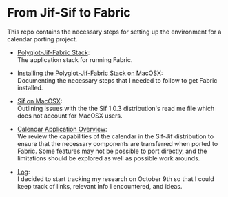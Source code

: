 # From Jif-Sif to Fabric
This repo contains the necessary steps for setting up the environment for a calendar porting project.

  * [Polyglot-Jif-Fabric Stack](https://github.com/K33TY/Jif-Sif-to-Fabric/blob/master/Docs/Polyglot-Jif-Fabric-Stack.md): <br />
The application stack for running Fabric. 

  * [Installing the Polyglot-Jif-Fabric Stack on MacOSX](https://github.com/K33TY/Jif-Sif-to-Fabric/blob/master/Docs/README_MacOS_Install.md): <br />
Documenting the necessary steps that I needed to follow to get Fabric installed. 

  * [Sif on MacOSX](https://github.com/K33TY/Jif-Sif-to-Fabric/blob/master/Docs/Sif-On-MacOSX.md): <br />
Outlining issues with the the Sif 1.0.3 distribution's read me file which does not account for MacOSX users.

  * [Calendar Application Overview](https://github.com/K33TY/Jif-Sif-to-Fabric/blob/master/Docs/Calendar-App.md): <br />
We review the capabilities of the calendar in the Sif-Jif distribution to ensure that the necessary components are transferred when ported to Fabric. Some features may not be possible to port directly, and the limitations should be explored as well as possible work arounds. 

 * [Log](https://github.com/K33TY/Jif-Sif-to-Fabric/blob/master/Docs/Log.md): <br />
 I decided to start tracking my research on October 9th so that I could keep track of links, relevant info I encountered, and ideas.
